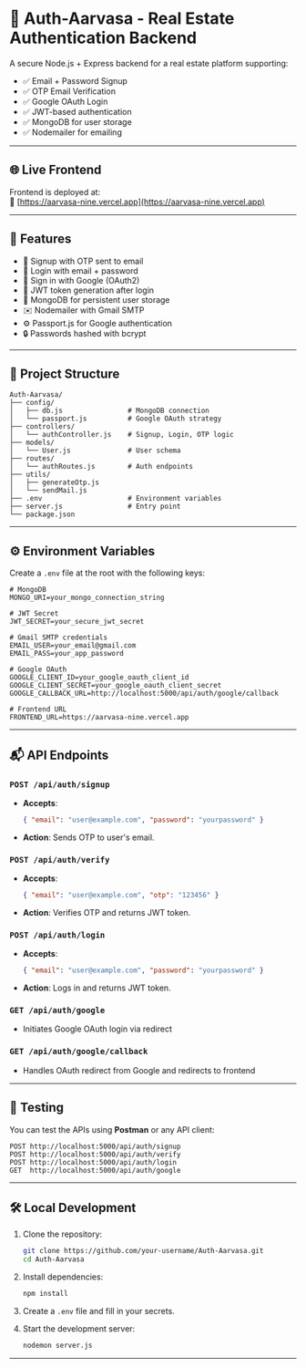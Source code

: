 
# 🏡 Auth-Aarvasa - Real Estate Authentication Backend

A secure Node.js + Express backend for a real estate platform supporting:
- ✅ Email + Password Signup
- ✅ OTP Email Verification
- ✅ Google OAuth Login
- ✅ JWT-based authentication
- ✅ MongoDB for user storage
- ✅ Nodemailer for emailing

---

## 🌐 Live Frontend

Frontend is deployed at:  
🔗 [https://aarvasa-nine.vercel.app](https://aarvasa-nine.vercel.app)

---

## 🚀 Features

- 📧 Signup with OTP sent to email
- 🔐 Login with email + password
- 🧠 Sign in with Google (OAuth2)
- 🪪 JWT token generation after login
- 💾 MongoDB for persistent user storage
- ✉️ Nodemailer with Gmail SMTP
- ⚙️ Passport.js for Google authentication
- 🔒 Passwords hashed with bcrypt

---

## 📁 Project Structure

```
Auth-Aarvasa/
├── config/
│   ├── db.js                # MongoDB connection
│   └── passport.js          # Google OAuth strategy
├── controllers/
│   └── authController.js    # Signup, Login, OTP logic
├── models/
│   └── User.js              # User schema
├── routes/
│   └── authRoutes.js        # Auth endpoints
├── utils/
│   ├── generateOtp.js
│   └── sendMail.js
├── .env                     # Environment variables
├── server.js                # Entry point
└── package.json
```

---

## ⚙️ Environment Variables

Create a `.env` file at the root with the following keys:

```env
# MongoDB
MONGO_URI=your_mongo_connection_string

# JWT Secret
JWT_SECRET=your_secure_jwt_secret

# Gmail SMTP credentials
EMAIL_USER=your_email@gmail.com
EMAIL_PASS=your_app_password

# Google OAuth
GOOGLE_CLIENT_ID=your_google_oauth_client_id
GOOGLE_CLIENT_SECRET=your_google_oauth_client_secret
GOOGLE_CALLBACK_URL=http://localhost:5000/api/auth/google/callback

# Frontend URL
FRONTEND_URL=https://aarvasa-nine.vercel.app
```

---

## 📬 API Endpoints

### `POST /api/auth/signup`
- **Accepts**:  
  ```json
  { "email": "user@example.com", "password": "yourpassword" }
  ```
- **Action**: Sends OTP to user's email.

### `POST /api/auth/verify`
- **Accepts**:  
  ```json
  { "email": "user@example.com", "otp": "123456" }
  ```
- **Action**: Verifies OTP and returns JWT token.

### `POST /api/auth/login`
- **Accepts**:  
  ```json
  { "email": "user@example.com", "password": "yourpassword" }
  ```
- **Action**: Logs in and returns JWT token.

### `GET /api/auth/google`
- Initiates Google OAuth login via redirect

### `GET /api/auth/google/callback`
- Handles OAuth redirect from Google and redirects to frontend

---

## 🧪 Testing

You can test the APIs using **Postman** or any API client:

```
POST http://localhost:5000/api/auth/signup
POST http://localhost:5000/api/auth/verify
POST http://localhost:5000/api/auth/login
GET  http://localhost:5000/api/auth/google
```

---

## 🛠️ Local Development

1. Clone the repository:
   ```bash
   git clone https://github.com/your-username/Auth-Aarvasa.git
   cd Auth-Aarvasa
   ```

2. Install dependencies:
   ```bash
   npm install
   ```

3. Create a `.env` file and fill in your secrets.

4. Start the development server:
   ```bash
   nodemon server.js
   ```

---


